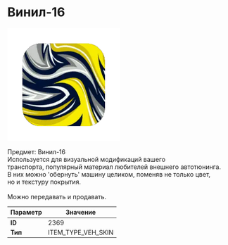 # Винил-16

![Item Image](../img/2369.webp?raw=true)

Предмет: Винил-16<br>Используется для визуальной модификаций вашего<br>транспорта, популярный материал любителей внешнего автотюнинга.<br>В них можно 'обернуть' машину целиком, поменяв не только цвет,<br>но и текстуру покрытия.<br><br>Можно передавать и продавать.


| Параметр | Значение |
|----------|----------|
| **ID** | 2369 |
| **Тип** | ITEM_TYPE_VEH_SKIN |

